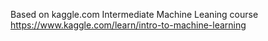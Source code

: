 
Based on kaggle.com Intermediate Machine Leaning course
https://www.kaggle.com/learn/intro-to-machine-learning
